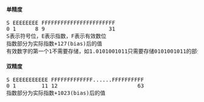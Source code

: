 #### 单精度
<pre>
S EEEEEEEE FFFFFFFFFFFFFFFFFFFFFFF
0 1      8 9                    31
S表示符号位，E表示指数，F表示有效数位
指数部分为实际指数+127(bias)后的值
有效数字的第一个1不需要存储，如1.0101001011只需要存储0101001011的部分
</pre>

#### 双精度
<pre>
S EEEEEEEEEEE FFFFFFFFFFFFF......FFFFFFFFFF
0 1        11 12                         63
指数部分为实际指数+1023(bias)后的值
</pre>
